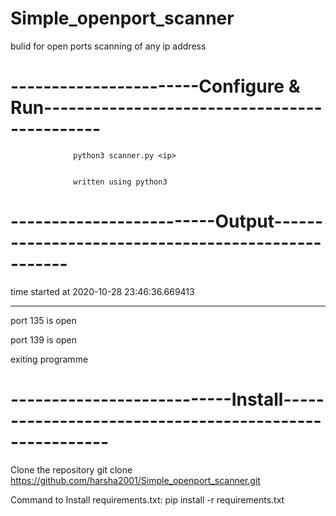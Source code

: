 # Simple_openport_scanner
bulid for open ports scanning of any ip address


# -----------------------Configure & Run---------------------------------------------
                  
                  python3 scanner.py <ip>
                  
                  
                  written using python3
                   
# -------------------------Output---------------------------------------------------

time started at 2020-10-28 23:46:36.669413
__________________________________________________
port 135 is open

port 139 is open

exiting programme


# ---------------------------Install-------------------------------------------------------

Clone the repository git clone https://github.com/harsha2001/Simple_openport_scanner.git



Command to Install requirements.txt: pip install -r requirements.txt
